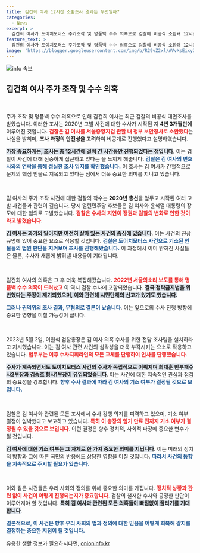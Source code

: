 ```yaml
---
title: 김건희 여사 12시간 소환조사 결과는 무엇일까?
categories:
  - News
excerpt: >
  김건희 여사가 도이치모터스 주가조작 및 명품백 수수 의혹으로 검찰에 비공식 소환돼 12시간 조사를 받았다. 검찰은 기소 여부를 빠르게 결정할 계획이며, 이 사건은 정치적 파장을 예고하고 있다.
feature_text: >
  김건희 여사가 도이치모터스 주가조작 및 명품백 수수 의혹으로 검찰에 비공식 소환돼 12시간 조사를 받았다. 검찰은 기소 여부를 빠르게 결정할 계획이며, 이 사건은 정치적 파장을 예고하고 있다.
image: 'https://blogger.googleusercontent.com/img/b/R29vZ2xl/AVvXsEixyZcFfHzMRdzZMjFBmAUKJYCLCGyLL1o632UiGVXcaFdKo_bkvkuCioo0uUKlGfBVcT3P84aROyZIXSBEx3Aw5nCQ3pTgDom1WDC4m8eifvWiAmWEEVb4x6G_l8C0QH225ldMjyaFvpxGEBGNO37VmDTDMHGhJPq73UglMfDca1-0aw/s1600/blogspot.png'
---
```


<p><img src="https://blogger.googleusercontent.com/img/b/R29vZ2xl/AVvXsEixyZcFfHzMRdzZMjFBmAUKJYCLCGyLL1o632UiGVXcaFdKo_bkvkuCioo0uUKlGfBVcT3P84aROyZIXSBEx3Aw5nCQ3pTgDom1WDC4m8eifvWiAmWEEVb4x6G_l8C0QH225ldMjyaFvpxGEBGNO37VmDTDMHGhJPq73UglMfDca1-0aw/s1600/blogspot.png" alt="info 속보" /></p>

<h2 data-ke-size="size26">김건희 여사 주가 조작 및 수수 의혹</h2>

<p data-ke-size="size16">&nbsp;</p>

<p>주가 조작 및 명품백 수수 의혹으로 인해 김건희 여사는 최근 검찰의 비공식 대면조사를 받았습니다. 이러한 조사는 2020년 고발 사건에 대한 수사가 시작된 지 <strong>4년 3개월만에</strong> 이루어진 것입니다. <b><span style="color: #ee2323;">검찰은 김 여사를 서울중앙지검 관할 내 정부 보안청사로 소환했다</span></b>는 사실을 밝히며, <strong>조사 과정의 안전성을 고려</strong>하여 비공개로 진행했다고 설명하였습니다. </p>

<p><b><span style="background-color: #21538527;">가장 중요하게는, 조사는 총 12시간에 걸쳐 긴 시간동안 진행되었다는 점입니다</span></b>. 이는 검찰이 사건에 대해 신중하게 접근하고 있다는 을 느끼게 해줍니다. <b><span style="color: #1a5490;">검찰은 김 여사의 변호사와의 연락을 통해 성실한 조사 임지를 확인했습니다.</span></b> 이 조사는 김 여사가 간헐적으로 문제의 핵심 인물로 지목되고 있다는 점에서 더욱 중요한 의미를 지니고 있습니다.</p>

<p data-ke-size="size16">&nbsp;</p>

<p>김 여사의 주가 조작 사건에 대한 검찰의 착수는 <strong>2020년 총선</strong>을 앞두고 시작된 여러 고발 사건들과 관련이 깊습니다. 당시 열린민주당 후보들은 김 여사와 윤석열 대통령의 장모에 대한 혐의로 고발했습니다. <b><span style="color: #ee2323;">검찰은 수사의 지연이 정권과 검찰의 변화로 인한 것이라고 밝혔습니다</span></b>. </p>

<p><b><span style="background-color: #21538527;">김 여사는 과거의 일이지만 여전히 살아 있는 사건의 중심에 있습니다</span></b>. 이는 사건의 진상 규명에 있어 중요한 요소로 작용할 것입니다. <b><span style="color: #1a5490;">검찰은 도이치모터스 사건으로 기소된 인물들의 법원 판단을 지켜보며 조사를 진행해왔습니다.</span></b> 이 과정에서 이미 밝혀진 사실들은 물론, 수사가 새롭게 밝혀낼 내용들이 기대됩니다.</p>

<p data-ke-size="size16">&nbsp;</p>

<p>김건희 여사의 의혹은 그 후 더욱 복잡해졌습니다. <b><span style="color: #ee2323;">2022년 서울의소리 보도를 통해 명품백 수수 의혹이 드러났고</span></b> 이 역시 검찰 수사에 포함되었습니다. <b><span style="background-color: #21538527;">결국 청탁금지법을 위반했다는 주장이 제기되었으며, 이와 관련해 시민단체의 신고가 있기도 했습니다.</span></b></p>

<p><b><span style="color: #1a5490;">그러나 권익위의 조사 결과, 무혐의로 결론이 났습니다</span></b>. 이는 앞으로의 수사 진행 방향에 중요한 영향을 미칠 가능성이 큽니다. </p>

<p data-ke-size="size16">&nbsp;</p>

<p>2023년 5월 2일, 이원석 검찰총장은 김 여사 의혹 수사를 위한 전담 조사팀을 설치하라고 지시했습니다. 이는 김 여사 관련 사건의 심각성을 더욱 부각시키는 요소로 작용하고 있습니다. <b><span style="color: #ee2323;">법무부는 이후 수사지휘라인의 모든 교체를 단행하여 인사를 단행했습니다</span></b>. </p>

<p><b><span style="background-color: #21538527;">수사가 계속되면서도 도이치모터스 사건의 수사가 독립적으로 이뤄지며 최재훈 반부패수사2부장과 김승호 형사1부장이 유임되었습니다</span></b>. 이는 사건에 대한 지속적인 관심과 점검의 중요성을 강조합니다. <b><span style="color: #1a5490;">향후 수사 결과에 따라 김 여사의 기소 여부가 결정될 것으로 보입니다.</span></b></p>

<p data-ke-size="size16">&nbsp;</p>

<p>검찰은 김 여사와 관련된 모든 조사에서 수사 강행 의지를 피력하고 있으며, 기소 여부 결정이 임박했다고 보고하고 있습니다. <b><span style="color: #ee2323;">특히 이 총장의 임기 만료 전까지 기소 여부가 결정될 수 있을 것으로 보입니다</span></b>. 이런 결정은 향후 정치적, 사회적 파장에 중요한 변수가 될 것입니다. </p>

<p><b><span style="background-color: #21538527;">김 여사에 대한 기소 여부는 그 자체로 한 가지 중요한 의미를 지닙니다</span></b>. 이는 미래의 정치적 방향과 그에 따른 국민의 반응에도 상당한 영향을 미칠 것입니다. <b><span style="color: #1a5490;">따라서 사건의 동향을 지속적으로 주시할 필요가 있습니다.</span></b></p>

<p data-ke-size="size16">&nbsp;</p>

<p>이와 같은 사건들은 우리 사회의 정의를 위해 중요한 의미를 가집니다. <b><span style="color: #ee2323;">정치적 상황과 관련 없이 사건이 어떻게 진행되는지가 중요합니다</span></b>. 검찰의 철저한 수사와 공정한 판단이 이루어져야 할 것입니다. <b><span style="background-color: #21538527;">특히 김 여사과 관련된 모든 의혹들이 빠짐없이 풀리기를 기대합니다</span></b>. </p>

<p><b><span style="color: #1a5490;">결론적으로, 이 사건은 향후 우리 사회의 법과 정의에 대한 믿음을 어떻게 회복해 갈지를 결정하는 중요한 지점이 될 것입니다.</span></b></p>
유용한 생활 정보가 필요하시다면, <a href="https://onioninfo.kr" rel="dofollow">onioninfo.kr</a>


